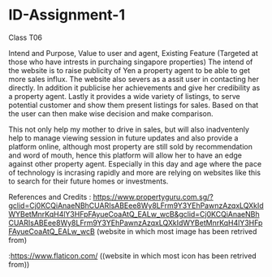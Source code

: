 # ID-Assignment-1
Class T06

Intend and Purpose, Value to user and agent, Existing Feature
(Targeted at those who have intrests in purchaing singapore properties)
The intend of the website is to raise publicity of Yen a property agent to be able to get more sales influx.
The website also severs as a assit user in contacting her directly.
In addition it publicise her achievements and give her credibility as a property agent.
Lastly it provides a wide variety of listings, to serve potential customer and show them present listings for sales. Based on that the user can then make wise decision and make comparison.

This not only help my mother to drive in sales, but will also inadventenly help to manage viewing session in future updates and also provide a platform online, although most property are still sold by recommendation and word of mouth, hence this platform will allow her to have an edge against other property agent. Especially in this day and age where the pace of technology is incrasing rapidly and more are relying on websites like this to search for their future homes or investments.

References and Credits
: https://www.propertyguru.com.sg/?gclid=Cj0KCQiAnaeNBhCUARIsABEee8Wy8LFrm9Y3YEhPawnzAzqxLQXkIdWYBetMnrKqH4lY3HFpFAyueCoaAtQ_EALw_wcB&gclid=Cj0KCQiAnaeNBhCUARIsABEee8Wy8LFrm9Y3YEhPawnzAzqxLQXkIdWYBetMnrKqH4lY3HFpFAyueCoaAtQ_EALw_wcB
(website in which most image has been retrived from)

:https://www.flaticon.com/
((website in which most icon has been retrived from))

